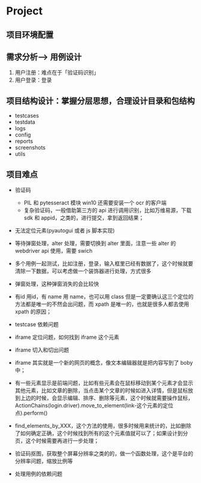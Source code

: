 # Project

## 项目环境配置

## 需求分析--> 用例设计

1. 用户注册：难点在于「验证码识别」
2. 用户登录：登录

## 项目结构设计：掌握分层思想，合理设计目录和包结构

- testcases
- testdata
- logs
- config
- reports
- screenshots
- utils

## 项目难点

- 验证码
  - PIL 和 pytesseract 模块 win10 还需要安装一个 ocr 的客户端
  - 复杂验证码，一般借助第三方的 api 进行调用识别，比如万维易源，下载 sdk 和 appid，之类的，进行提交，拿到返回结果；
- 无法定位元素(pyautogui 或者 js 脚本实现)
- 等待弹窗处理，alter 处理，需要切换到 alter 里面，注意一些 alter 的 webdriver api 使用，需要 swich
- 多个用例一起测试，比如注册，登录，输入框里已经有数据了，这个时候就要清除一下数据，可以考虑做一个装饰器进行处理，方式很多
- 弹窗处理，这种弹窗消失的会比较快
- 有id 用id，有 name 用 name，也可以用 class 但是一定要确认这三个定位的方法都是唯一的不然会出问题，而 xpath 是唯一的，也就是很多人都去使用 xpath 的原因；
- testcase 依赖问题
- iframe 定位问题，如何找到 iframe 这个元素
- iframe 切入和切出问题
- iframe 其实就是一个新的网页的概念，像文本编辑器就是把内容写到了 boby 中；
- 有一些元素显示是前端问题，比如有些元素会在鼠标移动到某个元素才会显示其他元素，比如文章的删除，当点击某个文章的时候如进入详情，但是鼠标放到上边的时候，会显示编辑、排序、删除等元素，这个时候就需要操作鼠标，ActionChains(login.driver).move_to_element(link-这个元素的定位点).perform()

- find_elements_by_XXX，这个方法的使用，很多时候用来统计的，比如删除了如何确定正确，这个时候找到所有的这个元素值就可以了；如果设计到分页，这个时候需要再进行一步处理；
- 验证码抠图，获取整个屏幕分辨率之类的的，做一个函数处理，这个是平台的分辨率问题，缩放比例等
- 处理用例的依赖问题
